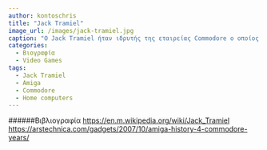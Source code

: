 ```yaml
---
author: kontoschris
title: "Jack Tramiel"
image_url: /images/jack-tramiel.jpg
caption: "O Jack Tramiel ήταν ιδρυτής της εταιρείας Commodore ο οποίος ξεκινώντας από την κατασκευή φορητής γραφομηχανής και αριθμομηχανής με οθόνη LED έφτασε στην αγορά της Atari."
categories:
  - Βιογραφία 
  - Video Games 
tags:
  - Jack Tramiel
  - Amiga
  - Commodore
  - Home computers
---
```


######Βιβλιογραφία
https://en.m.wikipedia.org/wiki/Jack_Tramiel
https://arstechnica.com/gadgets/2007/10/amiga-history-4-commodore-years/

